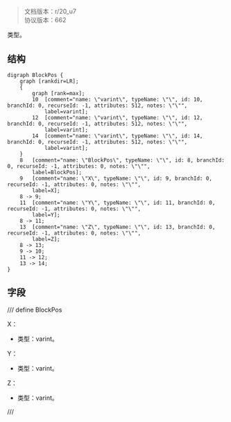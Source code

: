 # <!-- md:samp BlockPos -->

> 文档版本：r/20_u7<br/>协议版本：662

<!-- md:samp BlockPos -->类型。

## 结构

```viz
digraph BlockPos {
	graph [rankdir=LR];
	{
		graph [rank=max];
		10	[comment="name: \"varint\", typeName: \"\", id: 10, branchId: 0, recurseId: -1, attributes: 512, notes: \"\"",
			label=varint];
		12	[comment="name: \"varint\", typeName: \"\", id: 12, branchId: 0, recurseId: -1, attributes: 512, notes: \"\"",
			label=varint];
		14	[comment="name: \"varint\", typeName: \"\", id: 14, branchId: 0, recurseId: -1, attributes: 512, notes: \"\"",
			label=varint];
	}
	8	[comment="name: \"BlockPos\", typeName: \"\", id: 8, branchId: 0, recurseId: -1, attributes: 0, notes: \"\"",
		label=BlockPos];
	9	[comment="name: \"X\", typeName: \"\", id: 9, branchId: 0, recurseId: -1, attributes: 0, notes: \"\"",
		label=X];
	8 -> 9;
	11	[comment="name: \"Y\", typeName: \"\", id: 11, branchId: 0, recurseId: -1, attributes: 0, notes: \"\"",
		label=Y];
	8 -> 11;
	13	[comment="name: \"Z\", typeName: \"\", id: 13, branchId: 0, recurseId: -1, attributes: 0, notes: \"\"",
		label=Z];
	8 -> 13;
	9 -> 10;
	11 -> 12;
	13 -> 14;
}

```

## 字段

/// define
BlockPos

X：<!-- md:samp varint -->

- 类型：varint。

Y：<!-- md:samp varint -->

- 类型：varint。

Z：<!-- md:samp varint -->

- 类型：varint。


///
